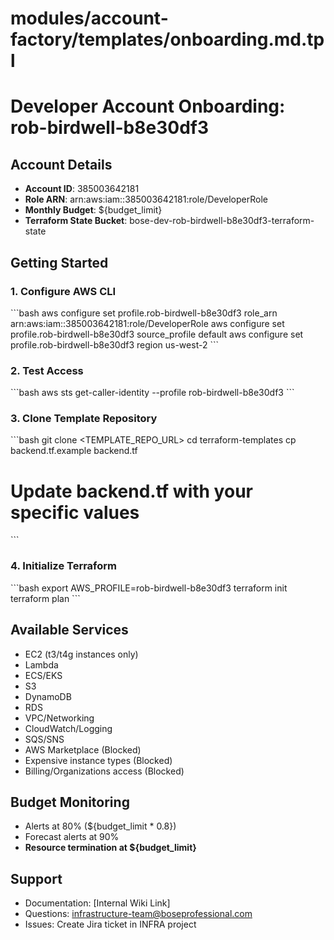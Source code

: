 # modules/account-factory/templates/onboarding.md.tpl
# Developer Account Onboarding: rob-birdwell-b8e30df3

## Account Details
- **Account ID**: 385003642181
- **Role ARN**: arn:aws:iam::385003642181:role/DeveloperRole
- **Monthly Budget**: ${budget_limit}
- **Terraform State Bucket**: bose-dev-rob-birdwell-b8e30df3-terraform-state

## Getting Started

### 1. Configure AWS CLI
\`\`\`bash
aws configure set profile.rob-birdwell-b8e30df3 role_arn arn:aws:iam::385003642181:role/DeveloperRole
aws configure set profile.rob-birdwell-b8e30df3 source_profile default
aws configure set profile.rob-birdwell-b8e30df3 region us-west-2
\`\`\`

### 2. Test Access
\`\`\`bash
aws sts get-caller-identity --profile rob-birdwell-b8e30df3
\`\`\`

### 3. Clone Template Repository
\`\`\`bash
git clone <TEMPLATE_REPO_URL>
cd terraform-templates
cp backend.tf.example backend.tf
# Update backend.tf with your specific values
\`\`\`

### 4. Initialize Terraform
\`\`\`bash
export AWS_PROFILE=rob-birdwell-b8e30df3
terraform init
terraform plan
\`\`\`

## Available Services
- EC2 (t3/t4g instances only)
- Lambda
- ECS/EKS
- S3
- DynamoDB
- RDS
- VPC/Networking
- CloudWatch/Logging
- SQS/SNS
- AWS Marketplace (Blocked)
- Expensive instance types (Blocked)
- Billing/Organizations access (Blocked)

## Budget Monitoring
- Alerts at 80% (${budget_limit * 0.8})
- Forecast alerts at 90%
- **Resource termination at ${budget_limit}**

## Support
- Documentation: [Internal Wiki Link]
- Questions: infrastructure-team@boseprofessional.com
- Issues: Create Jira ticket in INFRA project
